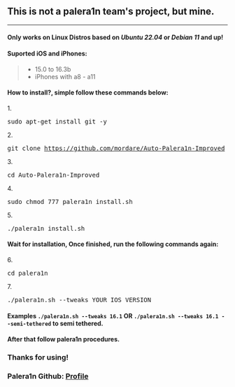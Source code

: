 <h2>This is not a palera1n team's project, but mine.</h2>
<hr>
<h4>Only works on Linux Distros based on <i>Ubuntu 22.04</i> or <i>Debian 11</i> and up!</h4>
<h4>Suported iOS and iPhones:</h4>
<blockquote>
<ul>
<li>15.0 to 16.3b</li>
<li>iPhones with a8 - a11</li>
</ul>
</blockquote>

<h4>How to install?, simple follow these commands below:</h4>

1.<pre>sudo apt-get install git -y</pre>

2.<pre>git clone https://github.com/mordare/Auto-Palera1n-Improved</pre>

3.<pre>cd Auto-Palera1n-Improved</pre>

4.<pre>sudo chmod 777 palera1n_install.sh</pre>

5.<pre>./palera1n_install.sh</pre>

<h4>Wait for installation, Once finished, run the following commands again:</h4>

6.<pre>cd palera1n</pre>

7.<pre>./palera1n.sh --tweaks YOUR_IOS_VERSION</pre>
<h4>Examples <code>./palera1n.sh --tweaks 16.1</code> OR <code>./palera1n.sh --tweaks 16.1 --semi-tethered</code> to semi tethered.</h4>

<h4>After that follow palera1n procedures.</h4>

<h3>Thanks for using!</h3>
<h3>Palera1n Github: <a href="https://github.com/palera1n/">Profile</a></h3>
